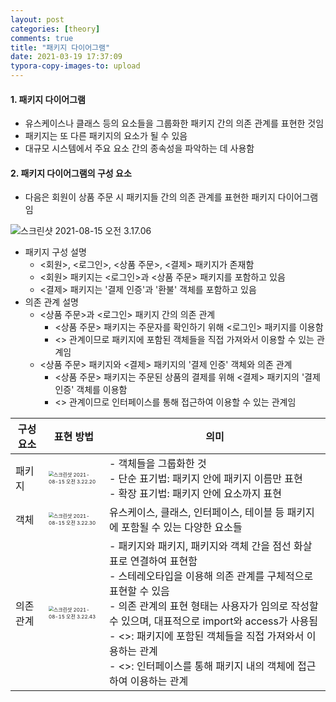 ```yaml
---
layout: post
categories: [theory]
comments: true
title: "패키지 다이어그램"
date: 2021-03-19 17:37:09 
typora-copy-images-to: upload
---
```


#### 1. 패키지 다이어그램

- 유스케이스나 클래스 등의 요소들을 그룹화한 패키지 간의 의존 관계를 표현한 것임
- 패키지는 또 다른 패키지의 요소가 될 수 있음
- 대규모 시스템에서 주요 요소 간의 종속성을 파악하는 데 사용함

#### 2. 패키지 다이어그램의 구성 요소

- 다음은 회원이 상품 주문 시 패키지들 간의 의존 관계를 표현한 패키지 다이어그램임

![스크린샷 2021-08-15 오전 3.17.06](https://tva1.sinaimg.cn/large/008i3skNgy1gtgvdsde4qj60ji0heta602.jpg)

- 패키지 구성 설명
  - <회원>, <로그인>, <상품 주문>, <결제> 패키지가 존재함
  - <회원> 패키지는 <로그인>과 <상품 주문> 패키지를 포함하고 있음
  - <결제> 패키지는 '결제 인증'과 '환불' 객체를 포함하고 있음
- 의존 관계 설명
  - <상품 주문>과 <로그인> 패키지 간의 의존 관계
    - <상품 주문> 패키지는 주문자를 확인하기 위해 <로그인> 패키지를 이용함
    - <<import>> 관계이므로 패키지에 포함된 객체들을 직접 가져와서 이용할 수 있는 관계임
  - <상품 주문> 패키지와 <결제> 패키지의 '결제 인증' 객체와 의존 관계
    - <상품 주문> 패키지는 주문된 상품의 결제를 위해 <결제> 패키지의 '결제 인증' 객체를 이용함
    - <<access>> 관계이므로 인터페이스를 통해 접근하여 이용할 수 있는 관계임

| 구성 요소 | 표현 방법                                                    | 의미                                                         |
| --------- | ------------------------------------------------------------ | ------------------------------------------------------------ |
| 패키지    | <img src="https://tva1.sinaimg.cn/large/008i3skNgy1gtgvj8pib7j60900503yd02.jpg" alt="스크린샷 2021-08-15 오전 3.22.20" style="zoom:50%;" /> | - 객체들을 그룹화한 것<br />- 단순 표기법: 패키지 안에 패키지 이름만 표현<br />- 확장 표기법: 패키지 안에 요소까지 표현 |
| 객체      | <img src="https://tva1.sinaimg.cn/large/008i3skNgy1gtgvje2wnaj608803amwz02.jpg" alt="스크린샷 2021-08-15 오전 3.22.30" style="zoom:50%;" /> | 유스케이스, 클래스, 인터페이스, 테이블 등 패키지에 포함될 수 있는 다양한 요소들 |
| 의존 관계 | <img src="https://tva1.sinaimg.cn/large/008i3skNgy1gtgvjmi15vj608g03kq2r02.jpg" alt="스크린샷 2021-08-15 오전 3.22.43" style="zoom:50%;" /> | - 패키지와 패키지, 패키지와 객체 간을 점선 화살표로 연결하여 표현함<br />- 스테레오타입을 이용해 의존 관계를 구체적으로 표현할 수 있음<br />- 의존 관계의 표현 형태는 사용자가 임의로 작성할 수 있으며, 대표적으로 import와 access가 사용됨<br />- <<import>>: 패키지에 포함된 객체들을 직접 가져와서 이용하는 관계<br />- <<access>>: 인터페이스를 통해 패키지 내의 객체에 접근하여 이용하는 관계 |